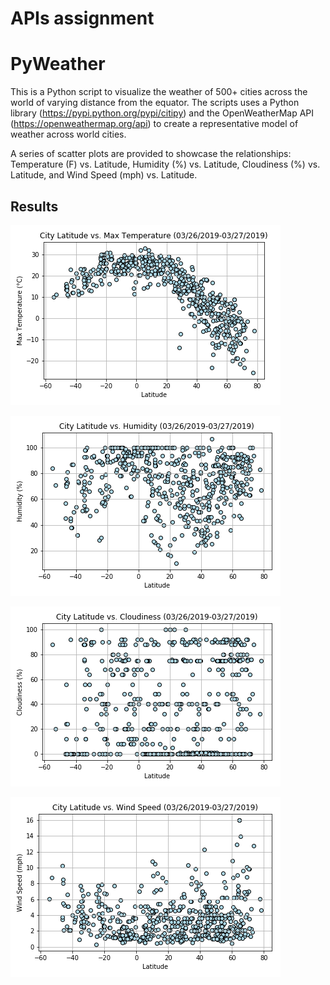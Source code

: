 # APIs assignment

# PyWeather

This is a Python script to visualize the weather of 500+ cities across the world of varying distance 
from the equator. The scripts uses a Python library (https://pypi.python.org/pypi/citipy) and the 
OpenWeatherMap API (https://openweathermap.org/api) to create a representative model of weather 
across world cities.

A series of scatter plots are provided to showcase the relationships: Temperature (F) vs.
Latitude, Humidity (%) vs. Latitude, Cloudiness (%) vs. Latitude, and Wind Speed (mph) vs. 
Latitude.

## Results

![p1](Output_data/LatitudeMaxTemp.png)

![p2](Output_data/LatitudeHumidity.png)

![p3](Output_data/LatitudeCloudiness.png)

![p4](Output_data/LatitudeWindSpeed.png)
